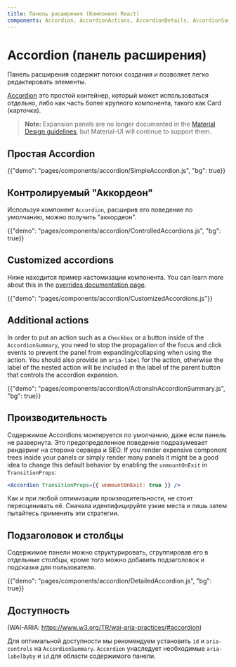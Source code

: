 ```yaml
---
title: Панель расширения (Компонент React)
components: Accordion, AccordionActions, AccordionDetails, AccordionSummary
---
```


# Accordion (панель расширения)

<p class="description">Панель расширения содержит потоки создания и позволяет легко редактировать элементы.</p>

[Accordion](https://material.io/archive/guidelines/components/expansion-panels.html) это простой контейнер, который может использоваться отдельно, либо как часть более крупного компонента, такого как Card (карточка).

> **Note:** Expansion panels are no longer documented in the [Material Design guidelines](https://material.io/), but Material-UI will continue to support them.

## Простая Accordion

{{"demo": "pages/components/accordion/SimpleAccordion.js", "bg": true}}

## Контролируемый "Аккордеон"

Используя компонент `Accordion`, расширив его поведение по умолчанию, можно получить "аккордеон".

{{"demo": "pages/components/accordion/ControlledAccordions.js", "bg": true}}

## Customized accordions

Ниже находится пример кастомизации компонента. You can learn more about this in the [overrides documentation page](/customization/components/).

{{"demo": "pages/components/accordion/CustomizedAccordions.js"}}

## Additional actions

In order to put an action such as a `Checkbox` or a button inside of the `AccordionSummary`, you need to stop the propagation of the focus and click events to prevent the panel from expanding/collapsing when using the action. You should also provide an `aria-label` for the action, otherwise the label of the nested action will be included in the label of the parent button that controls the accordion expansion.

{{"demo": "pages/components/accordion/ActionsInAccordionSummary.js", "bg": true}}

## Производительность

Содержимое Accordions монтируется по умолчанию, даже если панель не развернута. Это предопределенное поведение подразумевает рендеринг на стороне сервера и SEO. If you render expensive component trees inside your panels or simply render many panels it might be a good idea to change this default behavior by enabling the `unmountOnExit` in `TransitionProps`:

```jsx
<Accordion TransitionProps={{ unmountOnExit: true }} />
```

Как и при любой оптимизации производительности, не стоит переоценивать её. Сначала идентифицируйте узкие места и лишь затем пытайтесь применить эти стратегии.

## Подзаголовок и столбцы

Содержимое панели можно структурировать, сгруппировав его в отдельные столбцы, кроме того можно добавить подзаголовок и подсказки для пользователя.

{{"demo": "pages/components/accordion/DetailedAccordion.js", "bg": true}}

## Доступность

(WAI-ARIA: https://www.w3.org/TR/wai-aria-practices/#accordion)

Для оптимальной доступности мы рекомендуем установить `id` и `aria-controls` на `AccordionSummary`. `Accordion` унаследует необходимые `aria-labelbyby` и `id` для области содержимого панели.